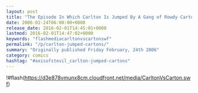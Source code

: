 ```yaml
---
layout: post
title: "The Episode In Which Carlton Is Jumped By A Gang of Rowdy Cartons"
date: 2006-02-24T06:00:00+0000
release_date: 2016-02-01T14:45:01+0000
lastmod: 2016-02-01T14:47:02+0000
keywords: "flashmediacarltonvscartonswf"
permalink: "/p/carlton-jumped-cartons/"
summary: "Originally published Friday February, 24th 2006"
category: comics
hashtag: "#axisofstevil_carlton-jumped-cartons"
---
```


!#flash(https://d3e878vmunx8cm.cloudfront.net/media/CarltonVsCarton.swf)
